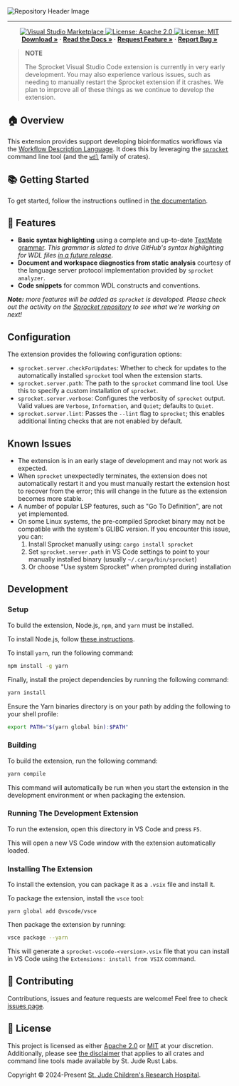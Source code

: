 <img style="margin: 0px" alt="Repository Header Image" src="./assets/repo-header.png" />
<hr/>

<p align="center">
  <p align="center">
    <a href="https://marketplace.visualstudio.com/items?itemName=stjude-rust-labs.sprocket-vscode">
      <img src="https://vsmarketplacebadges.dev/version/stjude-rust-labs.sprocket-vscode.png" alt="Visual Studio Marketplace">
  </a>
    <a href="https://github.com/stjude-rust-labs/sprocket-vscode/blob/main/LICENSE-APACHE" target="_blank">
      <img alt="License: Apache 2.0" src="https://img.shields.io/badge/license-Apache 2.0-blue.svg" />
    </a>
    <a href="https://github.com/stjude-rust-labs/sprocket-vscode/blob/main/LICENSE-MIT" target="_blank">
      <img alt="License: MIT" src="https://img.shields.io/badge/license-MIT-blue.svg" />
    </a>
    <br/>
    <a href="https://marketplace.visualstudio.com/items?itemName=stjude-rust-labs.sprocket-vscode"><strong>Download »</strong></a>
    ·
    <a href="https://stjude-rust-labs.github.io/sprocket/vscode/getting-started.html"><strong>Read the Docs »</strong></a>
    ·
    <a href="https://github.com/stjude-rust-labs/sprocket-vscode/issues/new?assignees=&labels=&template=feature_request.md&title=Descriptive%20Title&labels=enhancement"><strong>Request Feature »</strong></a>
    ·
    <a href="https://github.com/stjude-rust-labs/sprocket-vscode/issues/new?assignees=&labels=&template=bug_report.md&title=Descriptive%20Title&labels=bug"><strong>Report Bug »</strong></a>
    <br />
  </p>
</p>

> **NOTE**
>
> The Sprocket Visual Studio Code extension is currently in very early
> development. You may also experience various issues, such as
> needing to manually restart the Sprocket extension if it crashes. We plan to
> improve all of these things as we continue to develop the extension.

## 🏠 Overview

This extension provides support developing bioinformatics workflows via the <a
href="https://openwdl.org/">Workflow Description Language</a>. It does this by
leveraging the [`sprocket`](https://github.com/stjude-rust-labs/sprocket)
command line tool (and the [`wdl`](https://github.com/stjude-rust-labs/wdl) family of crates).

## 📚 Getting Started

To get started, follow the instructions outlined in [the documentation](https://stjude-rust-labs.github.io/sprocket/vscode/getting-started.html).

## 🎨 Features

- **Basic syntax highlighting** using a complete and up-to-date [TextMate
  grammar](https://macromates.com/manual/en/language_grammars). _This grammar
  is slated to drive GitHub's syntax highlighting for WDL files [in a future release](https://github.com/github-linguist/linguist/pull/6972)_.
- **Document and workspace diagnostics from static analysis** courtesy of the
  language server protocol implementation provided by `sprocket analyzer`.
- **Code snippets** for common WDL constructs and conventions.

_**Note:** more features will be added as `sprocket` is developed. Please check
out the activity on the [Sprocket repository](https://github.com/stjude-rust-labs/sprocket)
to see what we're working on next!_

## Configuration

The extension provides the following configuration options:

- `sprocket.server.checkForUpdates`: Whether to check for updates to the
  automatically installed `sprocket` tool when the extension starts.
- `sprocket.server.path`: The path to the `sprocket` command line tool. Use
  this to specify a custom installation of `sprocket`.
- `sprocket.server.verbose`: Configures the verbosity of `sprocket` output.
  Valid values are `Verbose`, `Information`, and `Quiet`; defaults to `Quiet`.
- `sprocket.server.lint`: Passes the `--lint` flag to `sprocket`; this enables
  additional linting checks that are not enabled by default.

## Known Issues

- The extension is in an early stage of development and may not work as
  expected.
- When `sprocket` unexpectedly terminates, the extension does not automatically
  restart it and you must manually restart the extension host to recover from
  the error; this will change in the future as the extension becomes more
  stable.
- A number of popular LSP features, such as "Go To Definition", are not yet
  implemented.
- On some Linux systems, the pre-compiled Sprocket binary may not be compatible with the system's GLIBC version.
  If you encounter this issue, you can:
  1. Install Sprocket manually using: `cargo install sprocket`
  2. Set `sprocket.server.path` in VS Code settings to point to your manually installed binary (usually `~/.cargo/bin/sprocket`)
  3. Or choose "Use system Sprocket" when prompted during installation

## Development

### Setup

To build the extension, Node.js, `npm`, and `yarn` must be installed.

To install Node.js, follow [these instructions](https://nodejs.org/en/download/package-manager/current).

To install `yarn`, run the following command:

```bash
npm install -g yarn
```

Finally, install the project dependencies by running the following command:

```bash
yarn install
```

Ensure the Yarn binaries directory is on your path by adding the following to
your shell profile:

```bash
export PATH="$(yarn global bin):$PATH"
```

### Building

To build the extension, run the following command:

```bash
yarn compile
```

This command will automatically be run when you start the extension in the
development environment or when packaging the extension.

### Running The Development Extension

To run the extension, open this directory in VS Code and press `F5`.

This will open a new VS Code window with the extension automatically loaded.

### Installing The Extension

To install the extension, you can package it as a `.vsix` file and install it.

To package the extension, install the `vsce` tool:

```
yarn global add @vscode/vsce
```

Then package the extension by running:

```bash
vsce package --yarn
```

This will generate a `sprocket-vscode-<version>.vsix` file that you can install in VS Code using the `Extensions: install from VSIX` command.

## 🤝 Contributing

Contributions, issues and feature requests are welcome! Feel free to check
[issues page](https://github.com/stjude-rust-labs/sprocket-vscode/issues).

## 📝 License

This project is licensed as either [Apache 2.0][license-apache] or
[MIT][license-mit] at your discretion. Additionally, please see [the
disclaimer](https://github.com/stjude-rust-labs#disclaimer) that applies to all
crates and command line tools made available by St. Jude Rust Labs.

Copyright © 2024-Present [St. Jude Children's Research Hospital](https://github.com/stjude).

[license-apache]: https://github.com/stjude-rust-labs/sprocket-vscode/blob/main/LICENSE-APACHE
[license-mit]: https://github.com/stjude-rust-labs/sprocket-vscode/blob/main/LICENSE-MIT
